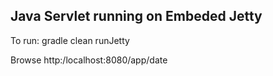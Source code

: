 Java Servlet running on Embeded Jetty
----

To run:
gradle clean runJetty

Browse http:/localhost:8080/app/date
